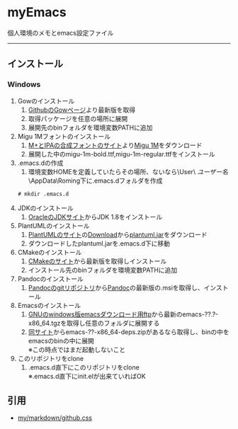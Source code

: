 # myEmacs
個人環境のメモとemacs設定ファイル

___

## インストール
### Windows
1. Gowのインストール
	1. [GithubのGowページ](https://github.com/bmatzelle/gow/)より最新版を取得
	2. 取得パッケージを任意の場所に展開
	3. 展開先のbinフォルダを環境変数PATHに追加
2. Migu 1Mフォントのインストール
	1. [M+とIPAの合成フォントのサイト](http://mix-mplus-ipa.osdn.jp/)より[Migu 1M](https://osdn.jp/projects/mix-mplus-ipa/downloads/63545/migu-1m-20150712.zip/)をダウンロード
	2. 展開した中のmigu-1m-bold.ttf,migu-1m-regular.ttfをインストール
3. .emacs.dの作成
	1. 環境変数HOMEを定義していたらその場所、ないなら\User\ *ユーザー名* \AppData\Roming下に.emacs.dフォルダを作成  
	```
	# mkdir .emacs.d
	```
4. JDKのインストール
	1. [OracleのJDKサイト](http://www.oracle.com/technetwork/java/javase/downloads/index.html)からJDK 1.8をインストール
5. PlantUMLのインストール
	1. [PlantUMLのサイト](http://plantuml.com)の[Download](http://plantuml.com/download)から[plantuml.jar](http://sourceforge.net/projects/plantuml/files/plantuml.jar/download)をダウンロード
	2. ダウンロードしたplantuml.jarを.emacs.d下に移動
6. CMakeのインストール
	1. [CMakeのサイト](https://cmake.org/)から最新版を取得しインストール
	2. インストール先のbinフォルダを環境変数PATHに追加
7. Pandocのインストール
	1. [Pandocのgitリポジトリ](https://github.com/jgm/pandoc)から[Pandoc](https://github.com/jgm/pandoc/releases)の最新版の.msiを取得し、インストール
8. Emacsのインストール
	1. [GNUのwindows版emacsダウンロード用ftp](http://ftp.gnu.org/pub/gnu/emacs/windows/)から最新のemacs-??.?-x86_64.tgzを取得し任意のフォルダに展開する
	2. [同サイト](http://ftp.gnu.org/pub/gnu/emacs/windows/)からemacs-??-x86_64-deps.zipがあるなら取得し、binの中をemacsのbinの中に展開  
	※この時点ではまだ起動しないこと
9. このリポジトリをclone
	1. .emacs.d直下にこのリポジトリをclone  
	※.emacs.d直下にinit.elが出来ていればOK

## 引用
* [my/markdown/github.css](https://gist.github.com/andyferra/2554919)
